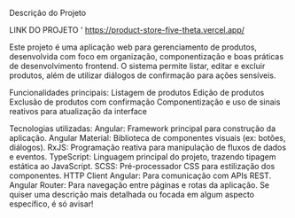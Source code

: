 Descrição do Projeto

LINK DO PROJETO ' https://product-store-five-theta.vercel.app/

Este projeto é uma aplicação web para gerenciamento de produtos, desenvolvida com foco em organização, componentização e boas práticas de desenvolvimento frontend. O sistema permite listar, editar e excluir produtos, além de utilizar diálogos de confirmação para ações sensíveis.

Funcionalidades principais:
Listagem de produtos
Edição de produtos
Exclusão de produtos com confirmação
Componentização e uso de sinais reativos para atualização da interface

Tecnologias utilizadas:
Angular: Framework principal para construção da aplicação.
Angular Material: Biblioteca de componentes visuais (ex: botões, diálogos).
RxJS: Programação reativa para manipulação de fluxos de dados e eventos.
TypeScript: Linguagem principal do projeto, trazendo tipagem estática ao JavaScript.
SCSS: Pré-processador CSS para estilização dos componentes.
HTTP Client Angular: Para comunicação com APIs REST.
Angular Router: Para navegação entre páginas e rotas da aplicação.
Se quiser uma descrição mais detalhada ou focada em algum aspecto específico, é só avisar!
